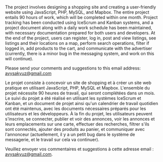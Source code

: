 The project involves designing a shopping site and creating a user-friendly website using JavaScript, PHP, MySQL, and Mapbox. The entire project entails 90 hours of work, which will be completed within one month. Project tracking has been conducted using IceScrum and Kanban systems, and a project document along with a daily work schedule has been maintained, with necessary documentation prepared for both users and developers. At the end of the project, users can register, log in, post and view listings, see listings and their locations on a map, perform search operations, filter if logged in, add products to the cart, and communicate with the advertiser (currently, there is a minor bug in the messaging system, and work on this will continue).

Please send your comments and suggestions to this email address: avysakyuz@gmail.com

Le projet consiste à concevoir un site de shopping et à créer un site web pratique en utilisant JavaScript, PHP, MySQL et Mapbox. L'ensemble du projet nécessite 90 heures de travail, qui seront complétées dans un mois. Le suivi du projet a été réalisé en utilisant les systèmes IceScrum et Kanban, et un document de projet ainsi qu'un calendrier de travail quotidien ont été maintenus, avec les documents nécessaires préparés pour les utilisateurs et les développeurs. À la fin du projet, les utilisateurs peuvent s'inscrire, se connecter, publier et voir des annonces, voir les annonces et leurs emplacements sur une carte, effectuer des recherches, filtrer s'ils sont connectés, ajouter des produits au panier, et communiquer avec l'annonceur (actuellement, il y a un petit bug dans le système de messagerie, et le travail sur cela va continuer).

Veuillez envoyer vos commentaires et suggestions à cette adresse email : avysakyuz@gmail.com.
